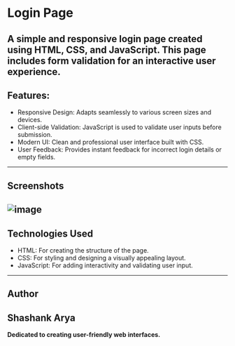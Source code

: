 # Login Page

**A simple and responsive login page created using HTML, CSS, and JavaScript. This page includes form validation for an interactive user experience.**
---
## Features:
- Responsive Design: Adapts seamlessly to various screen sizes and devices.
- Client-side Validation: JavaScript is used to validate user inputs before submission.
- Modern UI: Clean and professional user interface built with CSS.
- User Feedback: Provides instant feedback for incorrect login details or empty fields.
---
## Screenshots
![image](https://github.com/user-attachments/assets/0eb0f51e-297f-40ef-855d-d5bddbf13a04)
---
## Technologies Used
- HTML: For creating the structure of the page.
- CSS: For styling and designing a visually appealing layout.
- JavaScript: For adding interactivity and validating user input.
---
## Author
## Shashank Arya
  **Dedicated to creating user-friendly web interfaces.**
